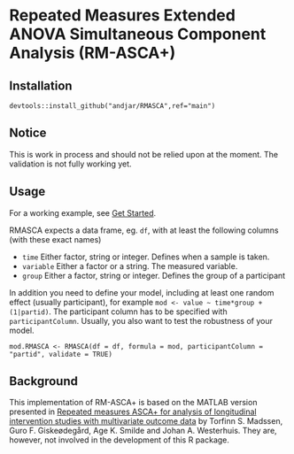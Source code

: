 # Repeated Measures Extended ANOVA Simultaneous Component Analysis (RM-ASCA+)
## Installation

```{r}
devtools::install_github("andjar/RMASCA",ref="main")
```

## Notice

<div class="alert alert-danger" role="alert">
  This is work in process and should not be relied upon at the moment. The validation is not fully working yet.
</div>

## Usage

For a working example, see [Get Started](articles/RMASCA.html).

RMASCA expects a data frame, eg. `df`, with at least the following columns (with these exact names)

* `time` Either factor, string or integer. Defines when a sample is taken.
* `variable` Either a factor or a string. The measured variable.
* `group` Either a factor, string or integer. Defines the group of a participant

In addition you need to define your model, including at least one random effect (usually participant), for example `mod <- value ~ time*group + (1|partid)`. The participant column has to be specified with `participantColumn`. Usually, you also want to test the robustness of your model.

```{r}
mod.RMASCA <- RMASCA(df = df, formula = mod, participantColumn = "partid", validate = TRUE)
```

## Background
This implementation of RM-ASCA+ is based on the MATLAB version presented in [Repeated measures ASCA+ for analysis of longitudinal intervention studies with multivariate outcome data](https://www.medrxiv.org/content/10.1101/2020.12.03.20243097v1) by Torfinn S. Madssen, Guro F. Giskeødegård, Age K. Smilde and Johan A. Westerhuis. They are, however, not involved in the development of this R package.